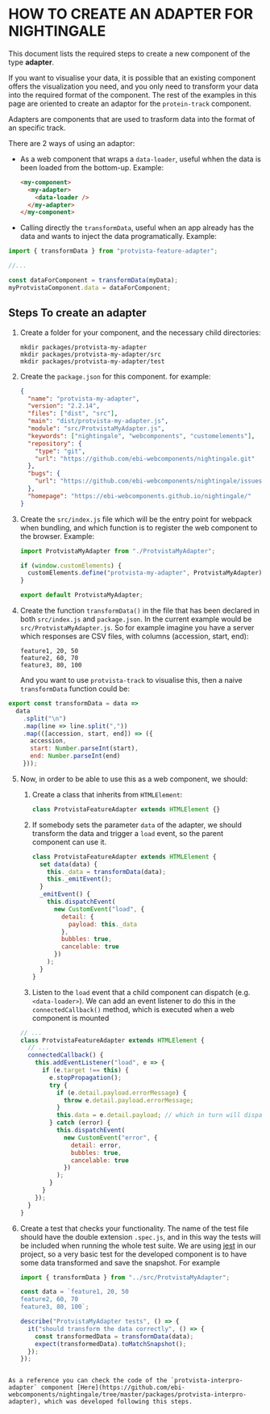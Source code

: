 # HOW TO CREATE AN ADAPTER FOR NIGHTINGALE

This document lists the required steps to create a new component of the type **adapter**.

If you want to visualise your data, it is possible that an existing component offers the visualization you need, and you only need to transform your data into the required format of the component.
The rest of the examples in this page are oriented to create an adaptor for the `protein-track` component.

Adapters are components that are used to trasform data into the format of an specific track.

There are 2 ways of using an adaptor:

- As a web component that wraps a `data-loader`, useful whhen the data is been loaded from the bottom-up. Example:
  ```html
  <my-component>
    <my-adapter>
      <data-loader />
    </my-adapter>
  </my-component>
  ```
  
- Calling directly the `transformData`, useful when an app already has the data and wants to inject the data programatically. Example:

```javascript
import { transformData } from "protvista-feature-adapter";

//...

const dataForComponent = transformData(myData);
myProtvistaComponent.data = dataForComponent;
```

## Steps To create an adapter

1. Create a folder for your component, and the necessary child directories:
   ```
   mkdir packages/protvista-my-adapter
   mkdir packages/protvista-my-adapter/src
   mkdir packages/protvista-my-adapter/test
   ```
2. Create the `package.json` for this component. for example:

   ```json
   {
     "name": "protvista-my-adapter",
     "version": "2.2.14",
     "files": ["dist", "src"],
     "main": "dist/protvista-my-adapter.js",
     "module": "src/ProtvistaMyAdapter.js",
     "keywords": ["nightingale", "webcomponents", "customelements"],
     "repository": {
       "type": "git",
       "url": "https://github.com/ebi-webcomponents/nightingale.git"
     },
     "bugs": {
       "url": "https://github.com/ebi-webcomponents/nightingale/issues"
     },
     "homepage": "https://ebi-webcomponents.github.io/nightingale/"
   }
   ```

3. Create the `src/index.js` file which will be the entry point for webpack when bundling, and which function is to register the web component to the browser. Example:

   ```javascript
   import ProtvistaMyAdapter from "./ProtvistaMyAdapter";

   if (window.customElements) {
     customElements.define("protvista-my-adapter", ProtvistaMyAdapter);
   }

   export default ProtvistaMyAdapter;
   ```

4. Create the function `transformData()` in the file that has been declared in both `src/index.js` and `package.json`. In the current example would be `src/ProtvistaMyAdapter.js`. So for example imagine you have a server which responses are CSV files, with columns (accession, start, end):
   ```csv
   feature1, 20, 50
   feature2, 60, 70
   feature3, 80, 100
   ```
   And you want to use `protvista-track` to visualise this, then a naive `transformData` function could be:

```javascript
export const transformData = data =>
  data
    .split("\n")
    .map(line => line.split(","))
    .map(([accession, start, end]) => ({
      accession,
      start: Number.parseInt(start),
      end: Number.parseInt(end)
    }));
```

5. Now, in order to be able to use this as a web component, we should:

   1. Create a class that inherits from `HTMLElement`:

      ```javascript
      class ProtvistaFeatureAdapter extends HTMLElement {}
      ```

   2. If somebody sets the parameter `data` of the adapter, we should transform the data and trigger a `load` event, so the parent component can use it.
      ```javascript
      class ProtvistaFeatureAdapter extends HTMLElement {
        set data(data) {
          this._data = transformData(data);
          this._emitEvent();
        }
        _emitEvent() {
          this.dispatchEvent(
            new CustomEvent("load", {
              detail: {
                payload: this._data
              },
              bubbles: true,
              cancelable: true
            })
          );
        }
      }
      ```
   3. Listen to the `load` event that a child component can dispatch (e.g. `<data-loader>`). We can add an event listener to do this in the `connectedCallback()` method, which is executed when a web component is mounted

   ```javascript
   // ...
   class ProtvistaFeatureAdapter extends HTMLElement {
     // ...
     connectedCallback() {
       this.addEventListener("load", e => {
         if (e.target !== this) {
           e.stopPropagation();
           try {
             if (e.detail.payload.errorMessage) {
               throw e.detail.payload.errorMessage;
             }
             this.data = e.detail.payload; // which in turn will dispatch the event.
           } catch (error) {
             this.dispatchEvent(
               new CustomEvent("error", {
                 detail: error,
                 bubbles: true,
                 cancelable: true
               })
             );
           }
         }
       });
     }
   }
   ```

6. Create a test that checks your functionality. The name of the test file should have the double extension `.spec.js`, and in this way the tests will be included when running the whole test suite.
   We are using [jest](https://jestjs.io/) in our project, so a very basic test for the developed component is to have some data transformed and save the snapshot. For example

   ```javascript
   import { transformData } from "../src/ProtvistaMyAdapter";

   const data = `feature1, 20, 50
   feature2, 60, 70
   feature3, 80, 100`;

   describe("ProtvistaMyAdapter tests", () => {
     it("should transform the data correctly", () => {
       const transformedData = transformData(data);
       expect(transformedData).toMatchSnapshot();
     });
   });
   ```

```

As a reference you can check the code of the `protvista-interpro-adapter` component [Here](https://github.com/ebi-webcomponents/nightingale/tree/master/packages/protvista-interpro-adapter), which was developed following this steps.
```
